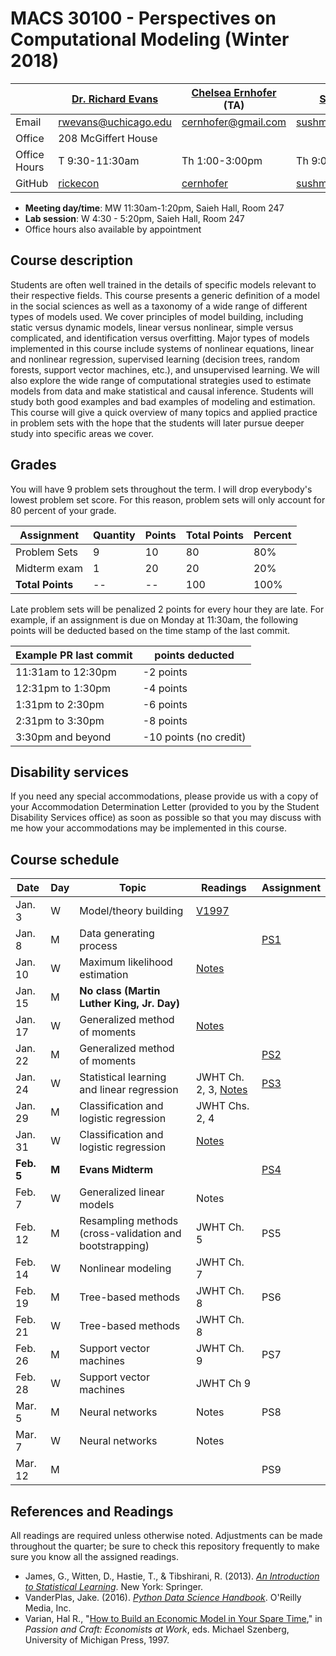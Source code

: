 # MACS 30100 - Perspectives on Computational Modeling (Winter 2018)

|  | [Dr. Richard Evans](https://sites.google.com/site/rickecon/) | [Chelsea Ernhofer]() (TA) | [Sushmita Gopalan]() (TA) |
|--------------|--------------------------------------------------------------|----------------------------------------------------|----------------------------------------------------------------------------|
| Email | rwevans@uchicago.edu | cernhofer@gmail.com | sushmitavgopalan@uchicago.edu |
| Office | 208 McGiffert House |  |  |
| Office Hours | T 9:30-11:30am | Th 1:00-3:00pm | Th 9:00-11:00am  |
| GitHub | [rickecon](https://github.com/rickecon) | [cernhofer](https://github.com/cernhofer) | [sushmitavgopalan16](https://github.com/sushmitavgopalan16) |

* **Meeting day/time**: MW 11:30am-1:20pm, Saieh Hall, Room 247
* **Lab session**: W 4:30 - 5:20pm, Saieh Hall, Room 247
* Office hours also available by appointment

## Course description

Students are often well trained in the details of specific models relevant to their respective fields. This course presents a generic definition of a model in the social sciences as well as a taxonomy of a wide range of different types of models used. We cover principles of model building, including static versus dynamic models, linear versus nonlinear, simple versus complicated, and identification versus overfitting. Major types of models implemented in this course include systems of nonlinear equations, linear and nonlinear regression, supervised learning (decision trees, random forests, support vector machines, etc.), and unsupervised learning. We will also explore the wide range of computational strategies used to estimate models from data and make statistical and causal inference. Students will study both good examples and bad examples of modeling and estimation. This course will give a quick overview of many topics and applied practice in problem sets with the hope that the students will later pursue deeper study into specific areas we cover.

## Grades

You will have 9 problem sets throughout the term. I will drop everybody's lowest problem set score. For this reason, problem sets will only account for 80 percent of your grade.

| Assignment       | Quantity | Points | Total Points | Percent |
|------------------|----------|--------|--------------|---------|
| Problem Sets     | 9        | 10     | 80           | 80%     |
| Midterm exam     | 1        | 20     | 20           | 20%     |
| **Total Points** | --       | --     | 100          | 100%    |

Late problem sets will be penalized 2 points for every hour they are late. For example, if an assignment is due on Monday at 11:30am, the following points will be deducted based on the time stamp of the last commit.

| Example PR last commit | points deducted |
| ---------------------- | --------------- |
| 11:31am to 12:30pm     | -2 points       |
| 12:31pm to 1:30pm      | -4 points       |
| 1:31pm to 2:30pm       | -6 points       |
| 2:31pm to 3:30pm       | -8 points       |
| 3:30pm and beyond      | -10 points (no credit) |

## Disability services

If you need any special accommodations, please provide us with a copy of your Accommodation Determination Letter (provided to you by the Student Disability Services office) as soon as possible so that you may discuss with me how your accommodations may be implemented in this course.

## Course schedule

| Date | Day | Topic | Readings | Assignment |
|------------|-------|---------------------------------------------------------|--------------|------------------------------|
| Jan.  3 | W | Model/theory building | [V1997](http://people.ischool.berkeley.edu/~hal/Papers/how.pdf) |  |
| Jan.  8 | M | Data generating process |  | [PS1](https://github.com/UC-MACSS/persp-model_W18/blob/master/ProblemSets/PS1/PS1.pdf) |
| Jan. 10 | W | Maximum likelihood estimation | [Notes](https://github.com/UC-MACSS/persp-model_W18/blob/master/Notebooks/MLE/MLest.ipynb) |  |
| Jan. 15 | M | **No class (Martin Luther King, Jr. Day)** |  |  |
| Jan. 17 | W | Generalized method of moments | [Notes](https://github.com/UC-MACSS/persp-model_W18/blob/master/Notebooks/GMM/GMMest.ipynb) |  |
| Jan. 22 | M | Generalized method of moments |  | [PS2](https://github.com/UC-MACSS/persp-model_W18/blob/master/ProblemSets/PS2/PS2.pdf) |
| Jan. 24 | W | Statistical learning and linear regression | JWHT Ch. 2, 3, [Notes](https://github.com/UC-MACSS/persp-model_W18/blob/master/Notebooks/LinRegress/LinRegress.ipynb) | [PS3](https://github.com/UC-MACSS/persp-model_W18/blob/master/ProblemSets/PS3/PS3.pdf) |
| Jan. 29 | M | Classification and logistic regression | JWHT Chs. 2, 4 |    |
| Jan. 31 | W | Classification and logistic regression | [Notes](https://github.com/UC-MACSS/persp-model_W18/blob/master/Notebooks/Classfcn1/KKNlogitLDA.ipynb) |  |
| **Feb. 5** | **M** | **Evans Midterm** |  | [PS4](https://github.com/UC-MACSS/persp-model_W18/blob/master/ProblemSets/PS4/PS4.pdf) |
| Feb.  7 | W | Generalized linear models | Notes |  |
| Feb. 12 | M | Resampling methods (cross-validation and bootstrapping) | JWHT Ch. 5 | PS5 |
| Feb. 14 | W | Nonlinear modeling | JWHT Ch. 7 |  |
| Feb. 19 | M | Tree-based methods | JWHT Ch. 8 | PS6 |
| Feb. 21 | W | Tree-based methods | JWHT Ch. 8 |  |
| Feb. 26 | M | Support vector machines | JWHT Ch. 9 | PS7 |
| Feb. 28 | W | Support vector machines | JWHT Ch 9 |  |
| Mar.  5 | M | Neural networks | Notes | PS8 |
| Mar.  7 | W | Neural networks | Notes |     |
| Mar. 12 | M |                 |       | PS9 |

## References and Readings ##

All readings are required unless otherwise noted. Adjustments can be made throughout the quarter; be sure to check this repository frequently to make sure you know all the assigned readings.

* James, G., Witten, D., Hastie, T., & Tibshirani, R. (2013). [*An Introduction to Statistical Learning*](http://link.springer.com.proxy.uchicago.edu/book/10.1007%2F978-1-4614-7138-7). New York: Springer.
* VanderPlas, Jake. (2016). [*Python Data Science Handbook*](http://proquestcombo.safaribooksonline.com.proxy.uchicago.edu/book/programming/python/9781491912126). O'Reilly Media, Inc.
* Varian, Hal R., "[How to Build an Economic Model in Your Spare Time](http://people.ischool.berkeley.edu/~hal/Papers/how.pdf)," in *Passion and Craft: Economists at Work*, eds. Michael Szenberg, University of Michigan Press, 1997.
